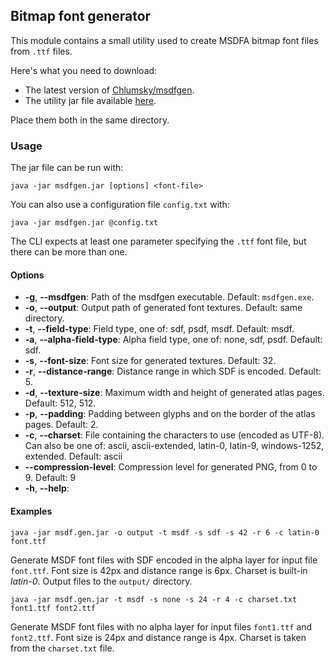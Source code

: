 ## Bitmap font generator
This module contains a small utility used to create MSDFA bitmap font files from `.ttf` files.

Here's what you need to download:
- The latest version of [Chlumsky/msdfgen][msdfgen].
- The utility jar file available [here][releases].

Place them both in the same directory.

### Usage
The jar file can be run with:
```text
java -jar msdfgen.jar [options] <font-file>
```
You can also use a configuration file `config.txt` with:
```text
java -jar msdfgen.jar @config.txt 
```
The CLI expects at least one parameter specifying the `.ttf` font file, 
but there can be more than one.

#### Options
- **-g**, **--msdfgen**: Path of the msdfgen executable. Default: `msdfgen.exe`.
- **-o**, **--output**: Output path of generated font textures. Default: same directory.
- **-t**, **--field-type**: Field type, one of: sdf, psdf, msdf. Default: msdf.
- **-a**, **--alpha-field-type**: Alpha field type, one of: none, sdf, psdf. Default: sdf.
- **-s**, **--font-size**: Font size for generated textures. Default: 32.
- **-r**, **--distance-range**: Distance range in which SDF is encoded. Default: 5.
- **-d**, **--texture-size**: Maximum width and height of generated atlas pages. Default: 512, 512.
- **-p**, **--padding**: Padding between glyphs and on the border of the atlas pages. Default: 2.
- **-c**, **--charset**: File containing the characters to use (encoded as UTF-8). Can also be
one of: ascii, ascii-extended, latin-0, latin-9, windows-1252, extended. Default: ascii
- **--compression-level**: Compression level for generated PNG, from 0 to 9. Default: 9
- **-h**, **--help**: 

#### Examples
```
java -jar msdf.gen.jar -o output -t msdf -s sdf -s 42 -r 6 -c latin-0 font.ttf
```
Generate MSDF font files with SDF encoded in the alpha layer for input file `font.ttf`.
Font size is 42px and distance range is 6px. Charset is built-in *latin-0*.
Output files to the `output/` directory.

```
java -jar msdf.gen.jar -t msdf -s none -s 24 -r 4 -c charset.txt font1.ttf font2.ttf
```
Generate MSDF font files with no alpha layer for input files `font1.ttf` and `font2.ttf`.
Font size is 24px and distance range is 4px. Charset is taken from the `charset.txt` file.


[msdfgen]: https://github.com/Chlumsky/msdfgen/releases
[releases]: https://github.com/maltaisn/msdf-gdx/releases
